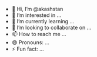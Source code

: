 - 👋 Hi, I’m @akashstan
- 👀 I’m interested in ...
- 🌱 I’m currently learning ...
- 💞️ I’m looking to collaborate on ...
- 📫 How to reach me ...
- 😄 Pronouns: ...
- ⚡ Fun fact: ...

<!---
akashstan/akashstan is a ✨ special ✨ repository because its `README.md` (this file) appears on your GitHub profile.
You can click the Preview link to take a look at your changes.
--->
